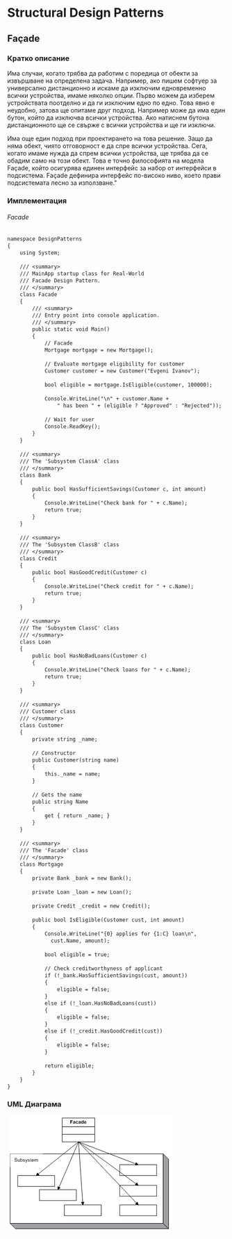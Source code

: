 # Structural Design Patterns 
## Façade

### Кратко описание

Има случаи, когато трябва да работим с поредица от обекти за извършване на определена задача. Например, ако пишем софтуер за универсално дистанционно и искаме да изключим едновременно всички устройства, имаме няколко опции. Първо можем да изберем устройствата поотделно и да ги изключим едно по едно. Това явно е неудобно, затова ще опитаме друг подход. Например може да има един бутон, който да изключва всички устройства. Ако натиснем бутона дистанционното ще се свърже с всички устройства и ще ги изключи.

Има още един подход при проектирането на това решение. Защо да няма обект, чиято отговорност е да спре всички устройства. Сега, когато имаме нужда да спрем всички устройства, ще трябва да се обадим само на този обект. Това е точно философията на модела Façade, който осигурява единен интерфейс за набор от интерфейси в подсистема. Façade дефинира интерфейс по-високо ниво, което прави подсистемата лесно за използване."

### Имплементация


###### Facade


	namespace DesignPatterns
	{
	    using System;
	
	    /// <summary>
	    /// MainApp startup class for Real-World 
	    /// Facade Design Pattern.
	    /// </summary>
	    class Facade
	    {
	        /// <summary>
	        /// Entry point into console application.
	        /// </summary>
	        public static void Main()
	        {
	            // Facade
	            Mortgage mortgage = new Mortgage();
	
	            // Evaluate mortgage eligibility for customer
	            Customer customer = new Customer("Evgeni Ivanov");
	
	            bool eligible = mortgage.IsEligible(customer, 100000);
	
	            Console.WriteLine("\n" + customer.Name +
	                " has been " + (eligible ? "Approved" : "Rejected"));
	
	            // Wait for user
	            Console.ReadKey();
	        }
	    }
	
	    /// <summary>
	    /// The 'Subsystem ClassA' class
	    /// </summary>
	    class Bank
	    {
	        public bool HasSufficientSavings(Customer c, int amount)
	        {
	            Console.WriteLine("Check bank for " + c.Name);
	            return true;
	        }
	    }
	
	    /// <summary>
	    /// The 'Subsystem ClassB' class
	    /// </summary>
	    class Credit
	    {
	        public bool HasGoodCredit(Customer c)
	        {
	            Console.WriteLine("Check credit for " + c.Name);
	            return true;
	        }
	    }
	
	    /// <summary>
	    /// The 'Subsystem ClassC' class
	    /// </summary>
	    class Loan
	    {
	        public bool HasNoBadLoans(Customer c)
	        {
	            Console.WriteLine("Check loans for " + c.Name);
	            return true;
	        }
	    }
	
	    /// <summary>
	    /// Customer class
	    /// </summary>
	    class Customer
	    {
	        private string _name;
	
	        // Constructor
	        public Customer(string name)
	        {
	            this._name = name;
	        }
	
	        // Gets the name
	        public string Name
	        {
	            get { return _name; }
	        }
	    }
	
	    /// <summary>
	    /// The 'Facade' class
	    /// </summary>
	    class Mortgage
	    {
	        private Bank _bank = new Bank();
	
	        private Loan _loan = new Loan();
	
	        private Credit _credit = new Credit();
	
	        public bool IsEligible(Customer cust, int amount)
	        {
	            Console.WriteLine("{0} applies for {1:C} loan\n",
	              cust.Name, amount);
	
	            bool eligible = true;
	
	            // Check creditworthyness of applicant
	            if (!_bank.HasSufficientSavings(cust, amount))
	            {
	                eligible = false;
	            }
	            else if (!_loan.HasNoBadLoans(cust))
	            {
	                eligible = false;
	            }
	            else if (!_credit.HasGoodCredit(cust))
	            {
	                eligible = false;
	            }
	
	            return eligible;
	        }
	    }
	}


 




### UML Диаграма
![alt text](Pictures/facade.gif)


